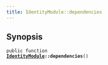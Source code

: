 ```yaml
---
title: IdentityModule::dependencies
---
```


## Synopsis

<code>public function <b><a href="IdentityModule">IdentityModule</a>::dependencies</b>()</code>

